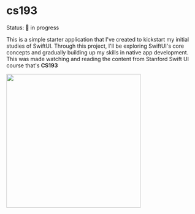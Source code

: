 # cs193 
Status: 💪 in progress 

This is a simple starter application that I've created to kickstart my initial studies of SwiftUI.
Through this project, I'll be exploring SwiftUI's core concepts and gradually building up my skills in native app development.
This was made watching and reading the content from Stanford Swift UI course that's <b> CS193 </b>


<img src="https://github.com/kennedy-f/cs193/assets/56175244/632172be-60cd-4253-b445-ddeb65f69b99"  height="350px" /> 

